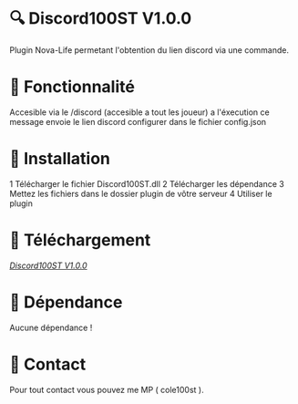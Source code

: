 # 🔍 Discord100ST V1.0.0

Plugin Nova-Life permetant l'obtention du lien discord via une commande.

# 🔧 Fonctionnalité

Accesible via le /discord (accesible a tout les joueur) a l'éxecution ce message envoie le lien discord configurer dans le fichier config.json

# 🔌  Installation

1 Télécharger le fichier Discord100ST.dll
2 Télécharger les dépendance
3 Mettez les fichiers dans le dossier plugin de vôtre serveur
4 Utiliser le plugin

# 🧩  Téléchargement

*[Discord100ST V1.0.0](https://github.com/cole100st/Discord100ST/releases/tag/Discord100ST)*

# 📗  Dépendance

Aucune dépendance !

# 📮  Contact

Pour tout contact vous pouvez me MP ( cole100st ).
